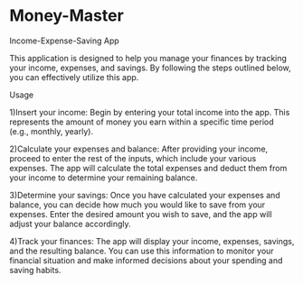 # Money-Master
Income-Expense-Saving App

This application is designed to help you manage your finances by tracking your income, expenses, and savings. By following the steps outlined below, you can effectively utilize this app.

Usage

1)Insert your income: Begin by entering your total income into the app. This represents the amount of money you earn within a specific time period (e.g., monthly, yearly).

2)Calculate your expenses and balance: After providing your income, proceed to enter the rest of the inputs, which include your various expenses. The app will calculate the total expenses and deduct them from your income to determine your remaining balance.

3)Determine your savings: Once you have calculated your expenses and balance, you can decide how much you would like to save from your expenses. Enter the desired amount you wish to save, and the app will adjust your balance accordingly.

4)Track your finances: The app will display your income, expenses, savings, and the resulting balance. You can use this information to monitor your financial situation and make informed decisions about your spending and saving habits.
